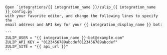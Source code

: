     Open `integrations/{{ integration_name }}/zulip_{{ integration_name }}_config.py`
    with your favorite editor, and change the following lines to specify the
    email address and API key for your {{ integration_display_name }} bot:

    ```
    ZULIP_USER = "{{ integration_name }}-bot@example.com"
    ZULIP_API_KEY = "0123456789abcdef0123456789abcdef"
    ZULIP_SITE = "{{ api_url }}"
    ```

